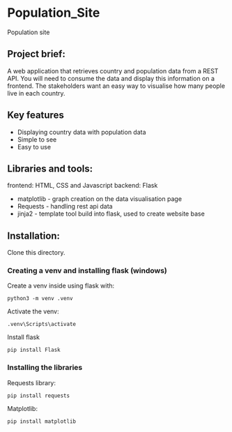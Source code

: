 # Population_Site
Population site
## Project brief:
  A web application that retrieves country and population data
  from a REST API. You will need to consume the data and display this information on a
  frontend. The stakeholders want an easy way to visualise how many people live in each
  country.
## Key features
+ Displaying country data with population data
+ Simple to see
+ Easy to use
## Libraries and tools:
frontend: HTML, CSS and Javascript
backend: Flask
+ matplotlib - graph creation on the data visualisation page
+ Requests - handling rest api data
+ jinja2 - template tool build into flask, used to create website base
## Installation:
Clone this directory.
### Creating a venv and installing flask (windows)
Create a venv inside using flask with:
```
python3 -m venv .venv
```
Activate the venv:
```
.venv\Scripts\activate
```
Install flask
```
pip install Flask
```
### Installing the libraries
Requests library:
```
pip install requests
```
Matplotlib:
```
pip install matplotlib
```
